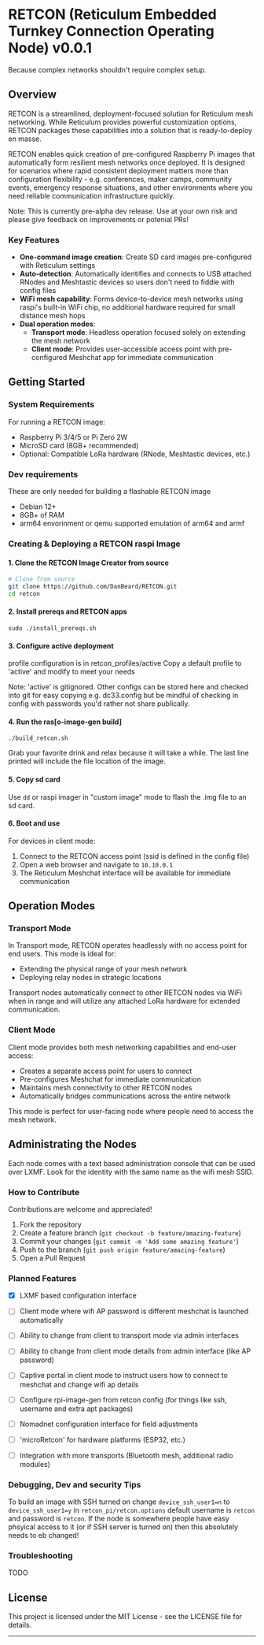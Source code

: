 # RETCON (Reticulum Embedded Turnkey Connection Operating Node) v0.0.1

Because complex networks shouldn't require complex setup.

## Overview

RETCON is a streamlined, deployment-focused solution for Reticulum mesh networking.  While Reticulum provides powerful customization options, RETCON packages these capabilities into a solution that is ready-to-deploy en masse.

RETCON enables quick creation of pre-configured Raspberry Pi images that automatically form resilient mesh networks once deployed. It is designed for scenarios where rapid consistent deployment matters more than configuration flexibility - e.g. conferences, maker camps, community events, emergency response situations, and other environments where you need reliable communication infrastructure quickly.

Note: This is currently pre-alpha dev release. Use at your own risk and please give feedback on improvements or potenial PRs!

### Key Features

- **One-command image creation**: Create SD card images pre-configured with Reticulum settings
- **Auto-detection**: Automatically identifies and connects to USB attached RNodes and Meshtastic devices so users don't need to fiddle with config files
- **WiFi mesh capability**: Forms device-to-device mesh networks using raspi's built-in WiFi chip, no additional hardware required for small distance mesh hops
- **Dual operation modes**:
  - **Transport mode**: Headless operation focused solely on extending the mesh network
  - **Client mode**: Provides user-accessible access point with pre-configured Meshchat app for immediate communication


## Getting Started

### System Requirements

For running a RETCON image:

- Raspberry Pi 3/4/5 or Pi Zero 2W
- MicroSD card (8GB+ recommended)
- Optional: Compatible LoRa hardware (RNode, Meshtastic devices, etc.)

### Dev requirements
These are only needed for building a flashable RETCON image
- Debian 12+
- 8GB+ of RAM
- arm64 envorinment or qemu supported emulation of arm64 and armf

### Creating & Deploying a RETCON raspi Image


#### 1. Clone the RETCON Image Creator from source

```bash
# Clone from source
git clone https://github.com/DanBeard/RETCON.git
cd retcon

```

#### 2. Install prereqs and RETCON apps 
`sudo ./install_prereqs.sh`


#### 3. Configure active deployment
profile configuration is in retcon_profiles/active
Copy a default profile to 'active' and modify to meet your needs

Note: 'active' is gitignored. Other configs can be stored here and checked into git for easy copying e.g. dc33.config but be mindful of checking in config with passwords you'd rather not share publically. 


#### 4. Run the ras[o-image-gen build]
`./build_retcon.sh`

Grab your favorite drink and relax because it will take a while. The last line printed will include the file location of the image. 

#### 5. Copy sd card

Use `dd` or raspi imager in "custom image" mode to flash the .img file to an sd card.

#### 6. Boot and use
For devices in client mode:
1. Connect to the RETCON access point (ssid is defined in the config file)
2. Open a web browser and navigate to `10.10.0.1`
3. The Reticulum Meshchat interface will be available for immediate communication

## Operation Modes

### Transport Mode

In Transport mode, RETCON operates headlessly with no access point for end users. This mode is ideal for:
- Extending the physical range of your mesh network
- Deploying relay nodes in strategic locations

Transport nodes automatically connect to other RETCON nodes via WiFi when in range and will utilize any attached LoRa hardware for extended communication.

### Client Mode

Client mode provides both mesh networking capabilities and end-user access:
- Creates a separate access point for users to connect
- Pre-configures Meshchat for immediate communication
- Maintains mesh connectivity to other RETCON nodes
- Automatically bridges communications across the entire network

This mode is perfect for user-facing node where people need to access the mesh network.

## Administrating the Nodes
Each node comes with a text based administration console that can be used over LXMF. Look for the identity with the same name as the wifi mesh SSID.

### How to Contribute

Contributions are welcome and appreciated!

1. Fork the repository
2. Create a feature branch (`git checkout -b feature/amazing-feature`)
3. Commit your changes (`git commit -m 'Add some amazing feature'`)
4. Push to the branch (`git push origin feature/amazing-feature`)
5. Open a Pull Request

### Planned Features

- [x] LXMF based configuration interface
- [ ] Client mode where wifi AP password is different meshchat is launched automatically
- [ ] Ability to change from client to transport mode via admin interfaces
- [ ] Ability to change from client mode details from admin interface (like AP password)
- [ ] Captive portal in client mode to instruct users how to connect to meshchat and change wifi ap details
- [ ] Configure rpi-image-gen from retcon config (for things like ssh, username and extra apt packages)
- [ ] Nomadnet configuration interface for field adjustments
- [ ] 'microRetcon' for hardware platforms (ESP32, etc.)
- [ ] Integration with more transports (Bluetooth mesh, additional radio modules)


### Debugging, Dev and security Tips

To build an image with SSH turned on change `device_ssh_user1=n` to `device_ssh_user1=y` in `retcon_pi/retcon.options`
default username is `retcon` and password is `retcon`. If the node is somewhere people have easy phsyical access to it (or if SSH server is turned on) then this absolutely needs to eb changed! 

### Troubleshooting

TODO 

## License

This project is licensed under the MIT License - see the LICENSE file for details.


---

